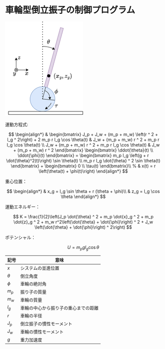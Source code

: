 # 車輪型倒立振子の制御プログラム

![システムの概要図](../../../Fig/PendulumSchematic.drawio.png)

運動方程式: 

$$
\begin{align*}
    & \begin{bmatrix}
        J_p + J_w + (m_p + m_w) \left(r ^ 2 + l_g ^ 2\right) + 2 m_p r l_g \cos \theta(t) &
        J_w + (m_p + m_w) r ^ 2 + m_p r l_g \cos \theta(t) \\ 
        J_w + (m_p + m_w) r ^ 2 + m_p r l_g \cos \theta(t) & 
        J_w + (m_p + m_w) r ^ 2
    \end{bmatrix} 
    \begin{bmatrix} 
        \ddot{\theta}(t) \\
        \ddot{\phi}(t)
    \end{bmatrix}
    = 
    \begin{bmatrix}
        m_p l_g \left(g + r \dot{\theta}^2(t)\right) \sin \theta(t) \\
        m_p r l_g \dot{\theta} ^ 2 \sin \theta(t)
    \end{bmatrix}
    +
    \begin{bmatrix}
        0 \\
        \tau(t)
    \end{bmatrix}\\
    % 
    & x(t) = r \left(\theta(t) + \phi(t)\right)
\end{align*}
$$

重心位置：

$$
\begin{align*}
    & x_g = l_g \sin \theta + r (\theta + \phi)\\
    & z_g = l_g \cos \theta
\end{align*}
$$

運動エネルギー：

$$
K = \frac{1}{2}\left(J_p \dot{\theta} ^ 2 + m_p \dot{x}_g ^ 2 + m_p \dot{z}_g ^ 2 + m_w r^2\left(\dot{\theta} + \dot{\phi}\right) ^ 2 + J_w \left(\dot{\theta} + \dot{\phi}\right) ^ 2\right)
$$

ポテンシャル：

$$
U = m_p g l_g \cos \theta
$$



| 記号 | 意味 |
| --- | --- |
| $x$ | システムの並進位置 |
| $\theta$ | 倒立角度 |
| $\phi$ | 車輪の絶対角 |
| $m_p$ | 振り子の質量 |
| $m_w$ | 車輪の質量 |
| $l_g$ | 車輪の中心から振り子の重心までの距離 |
| $r$ | 車輪の半径 |
| $J_p$ | 倒立振子の慣性モーメント |
| $J_w$ | 車輪の慣性モーメント |
| $g$ | 重力加速度 |

<!-- for 諸星 ♡ -->
